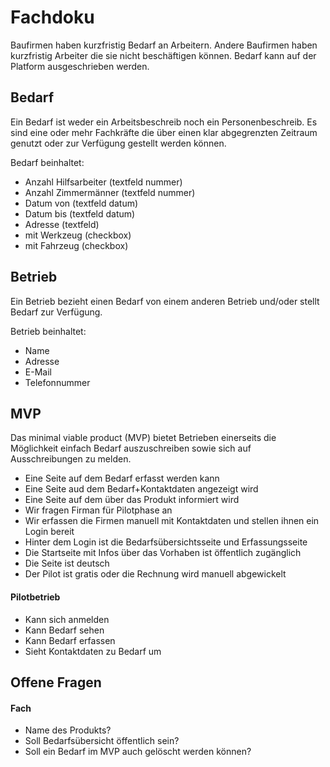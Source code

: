 # Fachdoku
Baufirmen haben kurzfristig Bedarf an Arbeitern. Andere Baufirmen haben kurzfristig Arbeiter die sie nicht beschäftigen können. Bedarf kann auf der Platform ausgeschrieben werden.
## Bedarf
Ein Bedarf ist weder ein Arbeitsbeschreib noch ein Personenbeschreib. Es sind eine oder mehr Fachkräfte die über einen klar abgegrenzten Zeitraum genutzt oder zur Verfügung gestellt werden können.

Bedarf beinhaltet:
- Anzahl Hilfsarbeiter (textfeld nummer)
- Anzahl Zimmermänner (textfeld nummer)
- Datum von (textfeld datum)
- Datum bis (textfeld datum)
- Adresse (textfeld)
- mit Werkzeug (checkbox)
- mit Fahrzeug (checkbox)
## Betrieb
Ein Betrieb bezieht einen Bedarf von einem anderen Betrieb und/oder stellt Bedarf zur Verfügung.

Betrieb beinhaltet:
- Name
- Adresse
- E-Mail
- Telefonnummer

## MVP
Das minimal viable product (MVP) bietet Betrieben einerseits die Möglichkeit einfach Bedarf auszuschreiben sowie sich auf Ausschreibungen zu melden.

- Eine Seite auf dem Bedarf erfasst werden kann
- Eine Seite aud dem Bedarf+Kontaktdaten angezeigt wird
- Eine Seite auf dem über das Produkt informiert wird
- Wir fragen Firman für Pilotphase an
- Wir erfassen die Firmen manuell mit Kontaktdaten und stellen ihnen ein Login bereit
- Hinter dem Login ist die Bedarfsübersichtsseite und Erfassungsseite
- Die Startseite mit Infos über das Vorhaben ist öffentlich zugänglich
- Die Seite ist deutsch
- Der Pilot ist gratis oder die Rechnung wird manuell abgewickelt
#### Pilotbetrieb
- Kann sich anmelden
- Kann Bedarf sehen
- Kann Bedarf erfassen
- Sieht Kontaktdaten zu Bedarf um 


## Offene Fragen
#### Fach
- Name des Produkts?
- Soll Bedarfsübersicht öffentlich sein?
- Soll ein Bedarf im MVP auch gelöscht werden können?
